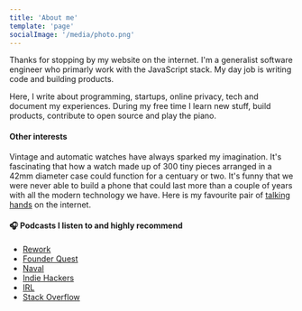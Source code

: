 ```yaml
---
title: 'About me'
template: 'page'
socialImage: '/media/photo.png'
---
```


Thanks for stopping by my website on the internet. I'm a generalist software engineer who primarly
work with the JavaScript stack. My day job is writing code and building products.

Here, I write about programming, startups, online privacy, tech and document my experiences. During
my free time I learn new stuff, build products, contribute to open source and play the piano.

#### Other interests

Vintage and automatic watches have always sparked my imagination. It's fascinating that how a watch
made up of 300 tiny pieces arranged in a 42mm diameter case could function for a centuary or two.
It's funny that we were never able to build a phone that could last more than a couple of years with
all the modern technology we have. Here is my favourite pair of
[talking hands](https://www.youtube.com/user/watchfinder) on the internet.

#### 🎧 Podcasts I listen to and highly recommend

- [Rework](https://rework.fm/)
- [Founder Quest](https://www.founderquestpodcast.com/episodes)
- [Naval](https://nav.al/category/podcast)
- [Indie Hackers](https://www.indiehackers.com/podcast)
- [IRL](https://irlpodcast.org/)
- [Stack Overflow](https://stackoverflow.blog/podcast/)
